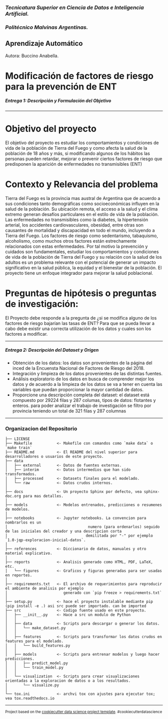 ### *Tecnicatura Superior en Ciencia de Datos e Inteligencia Artificial.*
### *Politécnico Malvinas Argentinas.*

## Aprendizaje Automático
Autora: Buccino Anabella.
# **Modificación de factores de riesgo para la prevención de ENT**

##### Entrega 1: Descripción y Formulación del Objetivo

------------

# Objetivo del proyecto
El objetivo del proyecto es estudiar los comportamientos y condiciones de vida de la población de Tierra del Fuego y como afecta la salud de la población de 18 años y más, si modificando algunos de los hábitos las personas pueden retardar, mejorar o prevenir ciertos factores de riesgo que predisponen la aparición de enfermedades no transmisibles (ENT)

# Contexto y Relevancia del problema
Tierra del Fuego es la provincia mas austral de Argentina que de acuerdo a sus condiciones tanto demográficas como socioeconómicas influyen en la salud de la población. Su ubicación remota, el acceso a la salud y el clima extremo generan desafíos particulares en el estilo de vida de la población.
Las enfermedades no transmisibles como la diabetes, la hipertensión arterial, los accidentes cardiovasculares, obesidad, entre otras son causantes de mortalidad y discapacidad en todo el mundo, incluyendo a Tierra del Fuego. Los factores de riesgo como sedentarismo, tabaquismo, alcoholismo, como muchos otros factores están estrechamente relacionados con estas enfermedades. 
Por tal motivo la prevención y cuidados son fundamentales, estudiar los comportamientos y condiciones de vida de la población de Tierra del Fuego y su relación con la salud de los adultos es un problema relevante con el potencial de generar un impacto significativo en la salud pública, la equidad y el bienestar de la población. El proyecto tiene un enfoque integrador para mejorar la salud poblacional.


# Preguntas de hipótesis o preguntas de investigación:
El Proyecto debe responde a la pregunta de ¿si se modifica alguno de los factores de riesgo bajarían las tasas de ENT?
Para que se pueda llevar a cabo debe existir una correcta utilización de los datos y cuales son los factores a modificar.


------------

##### Entrega 2: Descripción del Dataset y Origen

-	Obtención de los datos: los datos son provenientes de la página del inced de la Encuensta Nacional de Factores de Riesgo del 2018.
-	Integración y limpieza de los datos provenientes de las distintas fuentes.
-	Análisis exploratorio de los datos en busca de comprender mejor los datos y de acuerdo a la limpieza de los datos se va a tener en cuenta las variables que puedan proporcionar la mayor cantidad de datos.
- Proporcione una descripción completa del dataset: el dataset está compuesto por 29224 filas y 287 columas, tipos de datos: flotantes y enteros. para poder analizar el trabajo de investigación se filtro por provincia teniendo un total de 321 filas y 287 columnas

------------

### Organizacion del Repositorio
    
    ├── LICENSE
    ├── Makefile           <- Makefile con comandos como `make data` o `make train`
    ├── README.md          <- El README del nivel superior para desarrolladores o usuarios de este proyecto.
    ├── data
    │   ├── external       <- Datos de fuentes externas.
    │   ├── interim        <- Datos intermedios que han sido transformados.
    │   ├── processed      <- Datasets finales para el modelado.
    │   └── raw            <- Datos crudos internos.
    │
    ├── docs               <- Un proyecto Sphinx por defecto, vea sphinx-doc.org para mas detalles.
    │
    ├── models             <- Modelos entrenados, predicciones o resumenes de modelos.
    │
    ├── notebooks          <- Jupyter notebooks. La convencion para            		nombrarlos es un
    │                                    numero (para ordenarlos) seguido de las iniciales del creador y una descripcion corta 
    │                                   demilitada por "-" por ejemplo `1.0-jqp-exploracion-inicial-datos`.
    │
    ├── references         <- Diccionario de datos, manuales y otro material explicativo.
    │
    ├── reports            <- Analisis generado como HTML, PDF, LaTeX, etc.
    │   └── figures        <- Graficos y figuras generadas para ser usadas en reportes.
    │
    ├── requirements.txt   <- El archivo de requerimientos para reproducir el ambiente de analisis por ejemplo
    │                         generado con `pip freeze > requirements.txt`
    │
    ├── setup.py           <- hace el proyecto instalable mediante pip  (pip install -e .) asi src puede ser importado. can be imported
    ├── src                <- Codigo fuente usado en este proyecto.
    │   ├── __init__.py    <- Hace a src un modulo de Python
    │   │
    │   ├── data           <- Scripts para descargar o generar los datos.
    │   │   └── make_dataset.py
    │   │
    │   ├── features       <- Scripts para transformar los datos crudos en features para el modelado.
    │   │   └── build_features.py
    │   │
    │   ├── models         <- Scripts para entrenar modelos y luego hacer predicciones.
    │   │   ├── predict_model.py
    │   │   └── train_model.py
    │   │
    │   └── visualization  <- Scripts para crear visualizaciones orientadas a la exploracion de datos o a los resultados.
    │       └── visualize.py
    │
    └── tox.ini            <- archvi tox con ajustes para ejecutar tox; vea tox.readthedocs.io


--------

<p><small>Project based on the <a target="_blank" href="https://drivendata.github.io/cookiecutter-data-science/">cookiecutter data science project template</a>. #cookiecutterdatascience</small></p>
